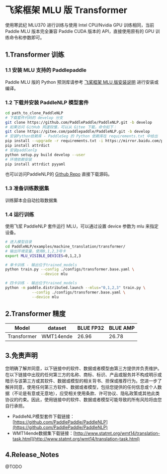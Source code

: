 # 飞桨框架 MLU 版 Transformer 

使用寒武纪 MLU370 进行训练与使用 Intel CPU/Nvidia GPU 训练相同，当前 Paddle MLU 版本完全兼容 Paddle CUDA 版本的 API，直接使用原有的 GPU 训练命令和参数即可。

## 1.Transformer 训练

### 1.1 安装 MLU 支持的 Paddlepaddle

Paddle MLU 版的 Python 预测库请参考 [飞桨框架 MLU 版安装说明](../../install/paddle_install_cn.md) 进行安装或编译。


### 1.2 下载并安装 PaddleNLP 模型套件

```bash
cd path_to_clone_PaddleNLP
# 下载套件代码的 develop 分支
git clone https://github.com/PaddlePaddle/PaddleNLP.git -b develop
# 如果访问 GitHub 网速较慢，可以从 Gitee 下载，命令如下：
git clone https://gitee.com/paddlepaddle/PaddleNLP.git -b develop
# 安装Python依赖库 - PaddleSeg 的 Python 依赖库在 requirements.txt 中给出
pip install --upgrade -r requirements.txt -i https://mirror.baidu.com/pypi/simple
pip install attrdict
# 安装paddlenlp
python setup.py build develop --user
# 环境依赖安装
pip install attrdict pyyaml
```
也可以访问PaddleNLP的 [Github Repo](https://github.com/PaddlePaddle/PaddleNLP.git) 直接下载源码。   

### 1.3 准备训练数据集
训练脚本会自动拉取数据集

### 1.4 运行训练

使用飞浆 PaddleNLP 套件运行 MLU，可以通过设置 device 参数为 mlu 来指定设备。
```bash
# 进入模型目录
cd PaddleNLP/examples/machine_translation/transformer/
# 输出环境变量，使用0,1,2,3号卡
export MLU_VISIBLE_DEVICES=0,1,2,3

# 单卡训练 - 输出位于trained_models
python train.py --config ./configs/transformer.base.yaml \
                --device mlu

# 四卡训练 - 输出位于trained_models
python -m paddle.distributed.launch --mlus="0,1,2,3" train.py \
            --config ./configs/transformer.base.yaml \
            --device mlu
```
## 2.Transformer 精度
| Model | dataset |BLUE FP32| BLUE AMP| 
| ------------- |------------- |------------- | ------------- | 
| Transformer | WMT14ende | 26.96 |26.78 |
## 3.免责声明
您明确了解并同意，以下链接中的软件、数据或者模型由第三方提供并负责维护。在以下链接中出现的任何第三方的名称、商标、标识、产品或服务并不构成明示或暗示与该第三方或其软件、数据或模型的相关背书、担保或推荐行为。您进一步了解并同意，使用任何第三方软件、数据或者模型，包括您提供的任何信息或个人数据（不论是有意或无意地），应受相关使用条款、许可协议、隐私政策或其他此类协议的约束。因此，使用链接中的软件、数据或者模型可能导致的所有风险将由您自行承担。
- PaddleNLP模型套件下载链接：[https://github.com/PaddlePaddle/PaddleNLP](https://github.com/PaddlePaddle/PaddleNLP)
- WMT14ende数据集下载链接：[http://www.statmt.org/wmt14/translation-task.html](http://www.statmt.org/wmt14/translation-task.html)

## 4.Release_Notes
@TODO